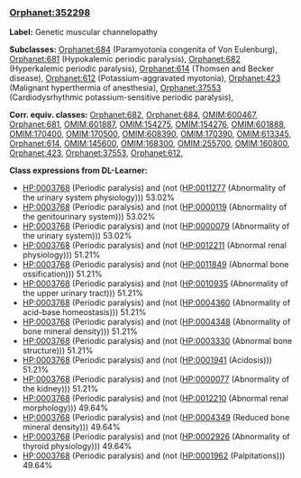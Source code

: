 
### [Orphanet:352298](http://www.orpha.net/ORDO/Orphanet_352298)
**Label:** Genetic muscular channelopathy

**Subclasses:** [Orphanet:684](http://www.orpha.net/ORDO/Orphanet_684) (Paramyotonia congenita of Von Eulenburg), [Orphanet:681](http://www.orpha.net/ORDO/Orphanet_681) (Hypokalemic periodic paralysis), [Orphanet:682](http://www.orpha.net/ORDO/Orphanet_682) (Hyperkalemic periodic paralysis), [Orphanet:614](http://www.orpha.net/ORDO/Orphanet_614) (Thomsen and Becker disease), [Orphanet:612](http://www.orpha.net/ORDO/Orphanet_612) (Potassium-aggravated myotonia), [Orphanet:423](http://www.orpha.net/ORDO/Orphanet_423) (Malignant hyperthermia of anesthesia), [Orphanet:37553](http://www.orpha.net/ORDO/Orphanet_37553) (Cardiodysrhythmic potassium-sensitive periodic paralysis), 

**Corr. equiv. classes:** [Orphanet:682](http://www.orpha.net/ORDO/Orphanet_682), [Orphanet:684](http://www.orpha.net/ORDO/Orphanet_684), [OMIM:600467](http://purl.obolibrary.org/obo/OMIM_600467), [Orphanet:681](http://www.orpha.net/ORDO/Orphanet_681), [OMIM:601887](http://purl.obolibrary.org/obo/OMIM_601887), [OMIM:154275](http://purl.obolibrary.org/obo/OMIM_154275), [OMIM:154276](http://purl.obolibrary.org/obo/OMIM_154276), [OMIM:601888](http://purl.obolibrary.org/obo/OMIM_601888), [OMIM:170400](http://purl.obolibrary.org/obo/OMIM_170400), [OMIM:170500](http://purl.obolibrary.org/obo/OMIM_170500), [OMIM:608390](http://purl.obolibrary.org/obo/OMIM_608390), [OMIM:170390](http://purl.obolibrary.org/obo/OMIM_170390), [OMIM:613345](http://purl.obolibrary.org/obo/OMIM_613345), [Orphanet:614](http://www.orpha.net/ORDO/Orphanet_614), [OMIM:145600](http://purl.obolibrary.org/obo/OMIM_145600), [OMIM:168300](http://purl.obolibrary.org/obo/OMIM_168300), [OMIM:255700](http://purl.obolibrary.org/obo/OMIM_255700), [OMIM:160800](http://purl.obolibrary.org/obo/OMIM_160800), [Orphanet:423](http://www.orpha.net/ORDO/Orphanet_423), [Orphanet:37553](http://www.orpha.net/ORDO/Orphanet_37553), [Orphanet:612](http://www.orpha.net/ORDO/Orphanet_612), 

**Class expressions from DL-Learner:**

- [HP:0003768](http://purl.obolibrary.org/obo/HP_0003768) (Periodic paralysis) and (not ([HP:0011277](http://purl.obolibrary.org/obo/HP_0011277) (Abnormality of the urinary system physiology))) 53.02%
- [HP:0003768](http://purl.obolibrary.org/obo/HP_0003768) (Periodic paralysis) and (not ([HP:0000119](http://purl.obolibrary.org/obo/HP_0000119) (Abnormality of the genitourinary system))) 53.02%
- [HP:0003768](http://purl.obolibrary.org/obo/HP_0003768) (Periodic paralysis) and (not ([HP:0000079](http://purl.obolibrary.org/obo/HP_0000079) (Abnormality of the urinary system))) 53.02%
- [HP:0003768](http://purl.obolibrary.org/obo/HP_0003768) (Periodic paralysis) and (not ([HP:0012211](http://purl.obolibrary.org/obo/HP_0012211) (Abnormal renal physiology))) 51.21%
- [HP:0003768](http://purl.obolibrary.org/obo/HP_0003768) (Periodic paralysis) and (not ([HP:0011849](http://purl.obolibrary.org/obo/HP_0011849) (Abnormal bone ossification))) 51.21%
- [HP:0003768](http://purl.obolibrary.org/obo/HP_0003768) (Periodic paralysis) and (not ([HP:0010935](http://purl.obolibrary.org/obo/HP_0010935) (Abnormality of the upper urinary tract))) 51.21%
- [HP:0003768](http://purl.obolibrary.org/obo/HP_0003768) (Periodic paralysis) and (not ([HP:0004360](http://purl.obolibrary.org/obo/HP_0004360) (Abnormality of acid-base homeostasis))) 51.21%
- [HP:0003768](http://purl.obolibrary.org/obo/HP_0003768) (Periodic paralysis) and (not ([HP:0004348](http://purl.obolibrary.org/obo/HP_0004348) (Abnormality of bone mineral density))) 51.21%
- [HP:0003768](http://purl.obolibrary.org/obo/HP_0003768) (Periodic paralysis) and (not ([HP:0003330](http://purl.obolibrary.org/obo/HP_0003330) (Abnormal bone structure))) 51.21%
- [HP:0003768](http://purl.obolibrary.org/obo/HP_0003768) (Periodic paralysis) and (not ([HP:0001941](http://purl.obolibrary.org/obo/HP_0001941) (Acidosis))) 51.21%
- [HP:0003768](http://purl.obolibrary.org/obo/HP_0003768) (Periodic paralysis) and (not ([HP:0000077](http://purl.obolibrary.org/obo/HP_0000077) (Abnormality of the kidney))) 51.21%
- [HP:0003768](http://purl.obolibrary.org/obo/HP_0003768) (Periodic paralysis) and (not ([HP:0012210](http://purl.obolibrary.org/obo/HP_0012210) (Abnormal renal morphology))) 49.64%
- [HP:0003768](http://purl.obolibrary.org/obo/HP_0003768) (Periodic paralysis) and (not ([HP:0004349](http://purl.obolibrary.org/obo/HP_0004349) (Reduced bone mineral density))) 49.64%
- [HP:0003768](http://purl.obolibrary.org/obo/HP_0003768) (Periodic paralysis) and (not ([HP:0002926](http://purl.obolibrary.org/obo/HP_0002926) (Abnormality of thyroid physiology))) 49.64%
- [HP:0003768](http://purl.obolibrary.org/obo/HP_0003768) (Periodic paralysis) and (not ([HP:0001962](http://purl.obolibrary.org/obo/HP_0001962) (Palpitations))) 49.64%


